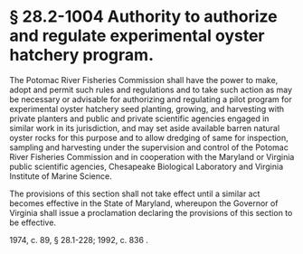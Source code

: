 # § 28.2-1004 Authority to authorize and regulate experimental oyster hatchery program.

<p>The Potomac River Fisheries Commission shall have the power to make, adopt and permit such rules and regulations and to take such action as may be necessary or advisable for authorizing and regulating a pilot program for experimental oyster hatchery seed planting, growing, and harvesting with private planters and public and private scientific agencies engaged in similar work in its jurisdiction, and may set aside available barren natural oyster rocks for this purpose and to allow dredging of same for inspection, sampling and harvesting under the supervision and control of the Potomac River Fisheries Commission and in cooperation with the Maryland or Virginia public scientific agencies, Chesapeake Biological Laboratory and Virginia Institute of Marine Science.</p> <p>The provisions of this section shall not take effect until a similar act becomes effective in the State of Maryland, whereupon the Governor of Virginia shall issue a proclamation declaring the provisions of this section to be effective.</p><p>1974, c. 89, § 28.1-228; 1992, c. 836 .</p>